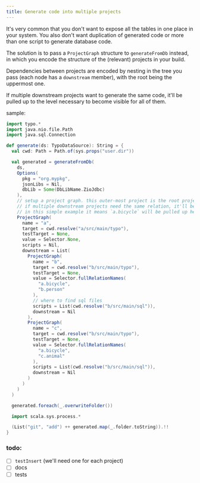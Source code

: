 ```yaml
---
title: Generate code into multiple projects
---
```


It's very common that you don't want to expose all the tables in one place in your system. 
You also don't want duplication of generated code or more than one script to generate database code. 

The solution is to pass a `ProjectGraph` structure to `generateFromDb` instead, 
in which you encode the structure of the (relevant) projects in your build.

Dependencies between projects are encoded by nesting in the tree you pass (each node has a `downstream` member), 
with the root being the uppermost one. 

If multiple downstream projects want to generate the same code, it'll be pulled up to the level necessary to become visible for all of them.

sample:
```scala mdoc:silent
import typo.*
import java.nio.file.Path
import java.sql.Connection

def generate(ds: TypoDataSource): String = {
  val cwd: Path = Path.of(sys.props("user.dir"))

  val generated = generateFromDb(
    ds,
    Options(
      pkg = "org.mypkg",
      jsonLibs = Nil,
      dbLib = Some(DbLibName.ZioJdbc)
    ),
    // setup a project graph. this outer-most project is the root project.
    // if multiple downstream projects need the same relation, it'll be pulled up until it's visible for all.
    // in this simple example it means `a.bicycle` will be pulled up here
    ProjectGraph(
      name = "a",
      target = cwd.resolve("a/src/main/typo"),
      testTarget = None,
      value = Selector.None,
      scripts = Nil,
      downstream = List(
        ProjectGraph(
          name = "b",
          target = cwd.resolve("b/src/main/typo"),
          testTarget = None,
          value = Selector.fullRelationNames(
            "a.bicycle",
            "b.person"
          ),
          // where to find sql files
          scripts = List(cwd.resolve("b/src/main/sql")),
          downstream = Nil
        ),
        ProjectGraph(
          name = "c",
          target = cwd.resolve("b/src/main/typo"),
          testTarget = None,
          value = Selector.fullRelationNames(
            "a.bicycle",
            "c.animal"
          ),
          scripts = List(cwd.resolve("b/src/main/sql")),
          downstream = Nil
        )
      )
    )
  )

  generated.foreach(_.overwriteFolder())

  import scala.sys.process.*

  (List("git", "add") ++ generated.map(_.folder.toString)).!!
}
```

### todo:

- [ ] `testInsert` (we'll need one for each project)
- [ ] docs
- [ ] tests